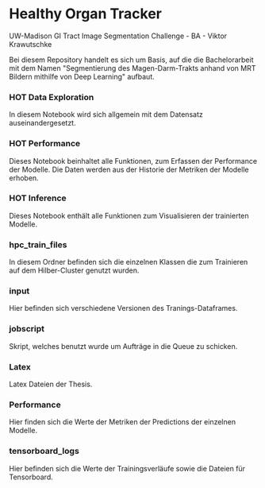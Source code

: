 # Healthy Organ Tracker

UW-Madison GI Tract Image Segmentation Challenge - BA - Viktor Krawutschke

Bei diesem Repository handelt es sich um Basis, auf die die Bachelorarbeit mit dem Namen "Segmentierung des Magen-Darm-Trakts anhand von MRT Bildern mithilfe von Deep Learning" aufbaut.

### HOT Data Exploration

In diesem Notebook wird sich allgemein mit dem Datensatz auseinandergesetzt.

### HOT Performance

Dieses Notebook beinhaltet alle Funktionen, zum Erfassen der Performance der Modelle. Die Daten werden aus der Historie der Metriken der Modelle erhoben.

### HOT Inference

Dieses Notebook enthält alle Funktionen zum Visualisieren der trainierten Modelle.

### hpc_train_files

In diesem Ordner befinden sich die einzelnen Klassen die zum Trainieren auf dem Hilber-Cluster genutzt wurden.

### input

Hier befinden sich verschiedene Versionen des Tranings-Dataframes.

### jobscript

Skript, welches benutzt wurde um Aufträge in die Queue zu schicken.

### Latex

Latex Dateien der Thesis.

### Performance

Hier finden sich die Werte der Metriken der Predictions der einzelnen Modelle.

### tensorboard_logs

Hier befinden sich die Werte der Trainingsverläufe sowie die Dateien für Tensorboard.
